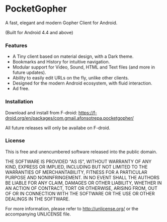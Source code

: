 # PocketGopher
A fast, elegant and modern Gopher Client for Android.

(Built for Android 4.4 and above)

### Features
* A Tiny client based on material design, with a Dark theme.
* Bookmarks and History for intuitive navigation.
* Modular support for Video, Sound, HTML and Text files (and more in future updates).
* Ability to easily edit URLs on the fly, unlike other clients.
* Designed for the modern Android ecosystem, with fluid interaction.
* Ad free.

### Installation
Download and install from F-droid: https://f-droid.org/en/packages/com.gmail.afonsotrepa.pocketgopher/

All future releases will only be availabe on F-droid.

### License
This is free and unencumbered software released into the public domain.

THE SOFTWARE IS PROVIDED "AS IS", WITHOUT WARRANTY OF ANY KIND,
EXPRESS OR IMPLIED, INCLUDING BUT NOT LIMITED TO THE WARRANTIES OF
MERCHANTABILITY, FITNESS FOR A PARTICULAR PURPOSE AND NONINFRINGEMENT.
IN NO EVENT SHALL THE AUTHORS BE LIABLE FOR ANY CLAIM, DAMAGES OR
OTHER LIABILITY, WHETHER IN AN ACTION OF CONTRACT, TORT OR OTHERWISE,
ARISING FROM, OUT OF OR IN CONNECTION WITH THE SOFTWARE OR THE USE OR
OTHER DEALINGS IN THE SOFTWARE.


For more information, please refer to <http://unlicense.org/> or the accompanying UNLICENSE file.
